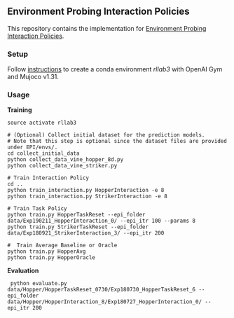 ## Environment Probing Interaction Policies

This repository contains the implementation for [Environment Probing Interaction Policies](https://openreview.net/pdf?id=ryl8-3AcFX).

### Setup
Follow [instructions](https://rllab.readthedocs.io/en/latest/user/installation.html) to create a conda 
environment *rllab3* with OpenAI Gym and Mujoco v1.31.

### Usage

**Training**

```
source activate rllab3

# (Optional) Collect initial dataset for the prediction models. 
# Note that this step is optional since the dataset files are provided under EPI/envs/.
cd collect_initial_data
python collect_data_vine_hopper_8d.py
python collect_data_vine_striker.py

# Train Interaction Policy
cd ..
python train_interaction.py HopperInteraction -e 8
python train_interaction.py StrikerInteraction -e 8

# Train Task Policy
python train.py HopperTaskReset --epi_folder data/Exp190211_HopperInteraction_0/ --epi_itr 100 --params 8
python train.py StrikerTaskReset --epi_folder data/Exp180921_StrikerInteraction_3/ --epi_itr 200

#  Train Average Baseline or Oracle
python train.py HopperAvg
python train.py HopperOracle
```

**Evaluation**
```
 python evaluate.py data/Hopper/HopperTaskReset_0730/Exp180730_HopperTaskReset_6 --epi_folder data/Hopper/HopperInteraction_8/Exp180727_HopperInteraction_0/ --epi_itr 200
```
